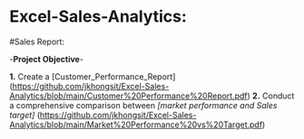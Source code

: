 # Excel-Sales-Analytics:

#Sales Report:

-**Project Objective**-

  **1.** Create a [Customer_Performance_Report] (https://github.com/jkhongsit/Excel-Sales-Analytics/blob/main/Customer%20Performance%20Report.pdf)
  **2.** Conduct a comprehensive comparison between _[market performance and Sales target]_ (https://github.com/jkhongsit/Excel-Sales-Analytics/blob/main/Market%20Performance%20vs%20Target.pdf)
